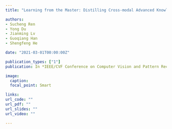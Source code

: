 ```yaml
---
title: "Learning from the Master: Distilling Cross-modal Advanced Knowledge for Lip Reading"

authors:
- Sucheng Ren
- Yong Du
- Jianming Lv
- Guoqiang Han
- Shengfeng He

date: "2021-03-01T00:00:00Z"

publication_types: ["1"]
publication: In *IEEE/CVF Conference on Computer Vision and Pattern Recognition (CVPR), Virtual, 2021*

image:
  caption: 
  focal_point: Smart

links:
url_code: ""
url_pdf: ""
url_slides: ""
url_video: ""

---
```

